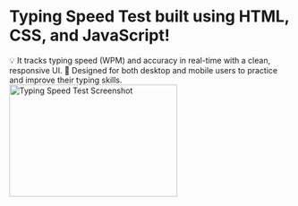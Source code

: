 <h1>Typing Speed Test built using HTML, CSS, and JavaScript!</h1>
💡 It tracks typing speed (WPM) and accuracy in real-time with a clean, responsive UI.
🎯 Designed for both desktop and mobile users to practice and improve their typing skills.
<img src="[https://media.licdn.com/dms/image/v2/D562DAQFL-n6EvKO9tQ/profile-treasury-image-shrink_800_800/profile-treasury-image-shrink_800_800/0/1737561957103?e=1752832800&v=beta&t=EsLqZ0zWYGoDWAISelDBRgLP-MbMM2yALjN8f6VDu6M](https://media.licdn.com/dms/image/v2/D562DAQFL-n6EvKO9tQ/profile-treasury-image-shrink_800_800/profile-treasury-image-shrink_800_800/0/1737561957103?e=1753704000&v=beta&t=Xe4A5PF45GX3nhPoT1-0GDcow2xT-SB8B-0tgRwNY7w)" alt="Typing Speed Test Screenshot" width="300" height="200">
